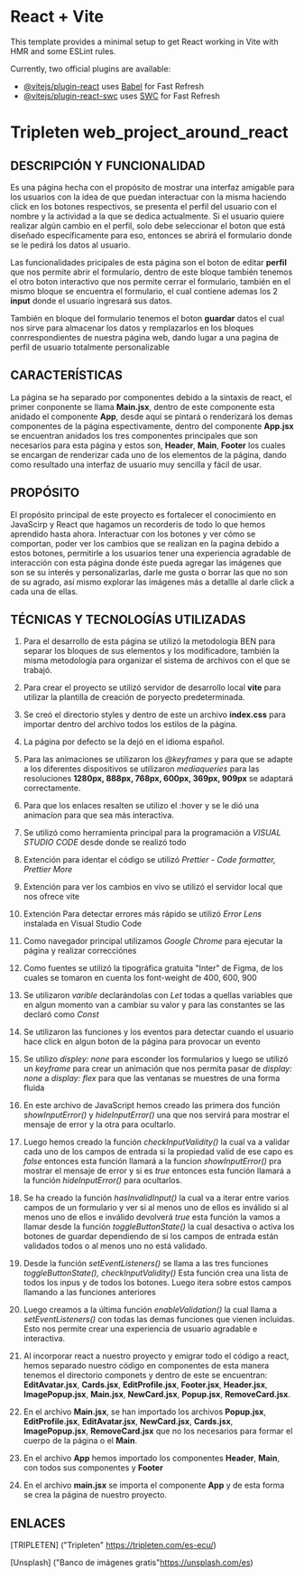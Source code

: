 # React + Vite

This template provides a minimal setup to get React working in Vite with HMR and some ESLint rules.

Currently, two official plugins are available:

-   [@vitejs/plugin-react](https://github.com/vitejs/vite-plugin-react/blob/main/packages/plugin-react/README.md) uses [Babel](https://babeljs.io/) for Fast Refresh
-   [@vitejs/plugin-react-swc](https://github.com/vitejs/vite-plugin-react-swc) uses [SWC](https://swc.rs/) for Fast Refresh

# Tripleten web_project_around_react

## DESCRIPCIÓN Y FUNCIONALIDAD

Es una página hecha con el propósito de mostrar una interfaz amigable para los usuarios con la idea de que puedan interactuar con la misma haciendo click en los botones respectivos, se presenta el perfil del usuario con el nombre y la actividad a la que se dedica actualmente. Si el usuario quiere realizar algún cambio en el perfil, solo debe seleccionar el boton que está diseñado específicamente para eso, entonces se abrirá el formulario donde se le pedirá los datos al usuario.

Las funcionalidades pricipales de esta página son el boton de editar **perfil** que nos permite abrir el formulario, dentro de este bloque también tenemos el otro boton interactivo que nos permite cerrar el formulario, también en el mismo bloque se encuentra el formulario, el cual contiene ademas los 2 **input** donde el usuario ingresará sus datos.

También en bloque del formulario tenemos el boton **guardar** datos el cual nos sirve para almacenar los datos y remplazarlos en los bloques conrrespondientes de nuestra página web, dando lugar a una pagina de perfil de usuario totalmente personalizable

## CARACTERÍSTICAS

La página se ha separado por componentes debido a la sintaxis de react, el primer conponente se llama **Main.jsx**, dentro de este componente esta anidado el componente **App**, desde aquí se pintará o renderizará los demas componentes de la página espectivamente, dentro del componente **App.jsx** se encuentran anidados los tres componentes principales que son necesarios para esta página y estos son, **Header**, **Main**, **Footer** los cuales se encargan de renderizar cada uno de los elementos de la página, dando como resultado una interfaz de usuario muy sencilla y fácil de usar.

## PROPÓSITO

El propósito principal de este proyecto es fortalecer el conocimiento en JavaScirp y React que hagamos un recorderis de todo lo que hemos aprendido hasta ahora. Interactuar con los botones y ver cómo se comportan, poder ver los cambios que se realizan en la pagina debido a estos botones, permitirle a los usuarios tener una experiencia agradable de interacción con esta página donde éste pueda agregar las imágenes que son se su interés y personalizarlas, darle me gusta o borrar las que no son de su agrado, así mismo explorar las imágenes más a detallle al darle click a cada una de ellas.

## TÉCNICAS Y TECNOLOGÍAS UTILIZADAS

1. Para el desarrollo de esta página se utilizó la metodología BEN para separar los bloques de sus elementos y los modificadore, también la misma metodología para organizar el sistema de archivos con el que se trabajó.

2. Para crear el proyecto se utilizó servidor de desarrollo local **vite** para utilizar la plantilla de creación de poryecto predeterminada.

3. Se creó el directorio styles y dentro de este un archivo **index.css** para importar dentro del archivo todos los estilos de la página.

4. La página por defecto se la dejó en el idioma español.

5. Para las animaciones se utilizaron los _@keyframes_ y para que se adapte a los diferentes dispositivos se utilizaron _mediaqueries_ para las resoluciones **1280px, 888px, 768px, 600px, 369px, 909px** se adaptará correctamente.

6. Para que los enlaces resalten se utilizo el :hover y se le dió una animacíon para que sea más interactiva.

7. Se utilizó como herramienta principal para la programación a _VISUAL STUDIO CODE_ desde donde se realizó todo

8. Extención para identar el código se utilizó _Prettier - Code formatter, Prettier More_

9. Extención para ver los cambios en vivo se utilizó el servidor local que nos ofrece vite

10. Extención Para detectar errores más rápido se utilizó _Error Lens_ instalada en Visual Studio Code

11. Como navegador principal utilizamos _Google Chrome_ para ejecutar la página y realizar correcciónes

12. Como fuentes se utilizó la tipográfica gratuita "Inter" de Figma, de los cuales se tomaron en cuenta los font-weight de 400, 600, 900

13. Se utilizaron _varible_ declarándolas con _Let_ todas a quellas variables que en algun momento van a cambiar su valor y para las constantes se las declaró como _Const_

14. Se utilizaron las funciones y los eventos para detectar cuando el usuario hace click en algun boton de la página para provocar un evento

15. Se utilizo _displey: none_ para esconder los formularios y luego se utilizó un _keyframe_ para crear un animación que nos permita pasar de _display: none_ a _display: flex_ para que las ventanas se muestres de una forma fluida

16. En este archivo de JavaScript hemos creado las primera dos función _showInputError()_ y _hideInputError()_ una que nos servirá para mostrar el mensaje de error y la otra para ocultarlo.

17. Luego hemos creado la función _checkInputValidity()_ la cual va a validar cada uno de los campos de entrada si la propiedad valid de ese capo es _false_ entonces esta función llamará a la funcion _showInputError()_ pra mostrar el mensaje de error y si es _true_ entonces esta función llamará a la función _hideInputError()_ para ocultarlos.

18. Se ha creado la función _hasInvalidInput()_ la cual va a iterar entre varios campos de un formulario y ver si al menos uno de ellos es inválido si al menos uno de ellos e inválido devolverá _true_ esta función la vamos a llamar desde la función _toggleButtonState()_ la cual desactiva o activa los botones de guardar dependiendo de si los campos de entrada están validados todos o al menos uno no está validado.

19. Desde la función _setEventListeners()_ se llama a las tres funciones _toggleButtonState(), checkInputValidity()_ Esta función crea una lista de todos los inpus y de todos los botones. Luego itera sobre estos campos llamando a las funciones anteriores

20. Luego creamos a la última función _enableValidation()_ la cual llama a _setEventListeners()_ con todas las demas funciones que vienen incluidas. Esto nos permite crear una experiencia de usuario agradable e interactiva.

21. Al incorporar react a nuestro proyecto y emigrar todo el código a react, hemos separado nuestro código en componentes de esta manera tenemos el directorio componets y dentro de este se encuentran: **EditAvatar.jsx**, **Cards.jsx**, **EditProfile.jsx**, **Footer.jsx**, **Header.jsx**, **ImagePopup.jsx**, **Main.jsx**, **NewCard.jsx**, **Popup.jsx**, **RemoveCard.jsx**.

22. En el archivo **Main.jsx**, se han importado los archivos **Popup.jsx**, **EditProfile.jsx**, **EditAvatar.jsx**, **NewCard.jsx**, **Cards.jsx**, **ImagePopup.jsx**, **RemoveCard.jsx** que no los necesarios para formar el cuerpo de la página o el **Main**.

23. En el archivo **App** hemos importado los componentes **Header**, **Main**, con todos sus componentes y **Footer**

24. En el archivo **main.jsx** se importa el componente **App** y de esta forma se crea la página de nuestro proyecto.

## ENLACES

[TRIPLETEN] ("Tripleten" https://tripleten.com/es-ecu/)

[Unsplash] ("Banco de imágenes gratis"https://unsplash.com/es)
